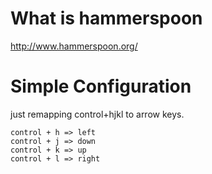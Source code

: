 # What is hammerspoon
http://www.hammerspoon.org/


# Simple Configuration
just remapping control+hjkl to arrow keys.

```
control + h => left
control + j => down
control + k => up
control + l => right
```
